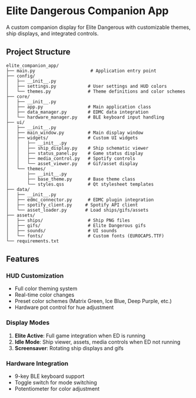 # Elite Dangerous Companion App

A custom companion display for Elite Dangerous with customizable themes, ship displays, and integrated controls.

## Project Structure

```
elite_companion_app/
├── main.py                     # Application entry point
├── config/
│   ├── __init__.py
│   ├── settings.py            # User settings and HUD colors
│   └── themes.py              # Theme definitions and color schemes
├── core/
│   ├── __init__.py
│   ├── app.py                 # Main application class
│   ├── data_manager.py        # EDMC data integration
│   └── hardware_manager.py    # BLE keyboard input handling
├── ui/
│   ├── __init__.py
│   ├── main_window.py         # Main display window
│   ├── widgets/               # Custom UI widgets
│   │   ├── __init__.py
│   │   ├── ship_display.py    # Ship schematic viewer
│   │   ├── status_panel.py    # Game status display
│   │   ├── media_control.py   # Spotify controls
│   │   └── asset_viewer.py    # Gif/asset display
│   └── themes/
│       ├── __init__.py
│       ├── base_theme.py      # Base theme class
│       └── styles.qss         # Qt stylesheet templates
├── data/
│   ├── __init__.py
│   ├── edmc_connector.py      # EDMC plugin integration
│   ├── spotify_client.py     # Spotify API client
│   └── asset_loader.py       # Load ships/gifs/assets
├── assets/
│   ├── ships/                 # Ship PNG files
│   ├── gifs/                  # Elite Dangerous gifs
│   ├── sounds/                # UI sounds
│   └── fonts/                 # Custom fonts (EUROCAPS.TTF)
└── requirements.txt
```

## Features

### HUD Customization
- Full color theming system
- Real-time color changes
- Preset color schemes (Matrix Green, Ice Blue, Deep Purple, etc.)
- Hardware pot control for hue adjustment

### Display Modes
1. **Elite Active**: Full game integration when ED is running
2. **Idle Mode**: Ship viewer, assets, media controls when ED not running
3. **Screensaver**: Rotating ship displays and gifs

### Hardware Integration
- 9-key BLE keyboard support
- Toggle switch for mode switching
- Potentiometer for color adjustment